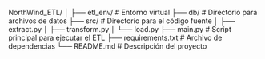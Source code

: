 

NorthWind_ETL/
│
├── etl_env/                # Entorno virtual
├── db/                     # Directorio para archivos de datos
├── src/                    # Directorio para el código fuente
│   ├── extract.py
│   ├── transform.py
│   └── load.py
├── main.py                 # Script principal para ejecutar el ETL
├── requirements.txt        # Archivo de dependencias
└── README.md               # Descripción del proyecto